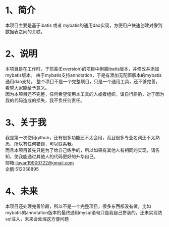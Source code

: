 # 1、简介
本项目主要是基于ibatis 或者 mybatis的通用dao实现，方便用户快速创建对像到数据表之间的关联。
# 2、说明
本项目是在工作时，于前辈(Exversion)的项目中剥离ibatis版本，并修改并添加mybatis版本。      由于mybatis支持annotation，于是有添加无配置版本的mybatis通用dao支持。
整个项目不是一个完整项目，只是一个通用工具，还不够完善，希望大家能给予意义。  
因为本项目还不完整，任何希望使用本工具的人或者组织，请自行斟酌，对于因为我的代码造成的损失，我不负任何责任。
# 3、关于我
我是第一次使用github，还有很多功能还不太会用，而且很多专业名词还不太熟悉，所以有任何错误，可以联系我。  
而且本项目首先只是为了给自己练手的，所以如果有其他人有相同的实现，请告知，使我能通过其他人的代码更好的升华自己。  
邮箱:ilayan19900722@gmail.com    
企鹅:512058895  

# 4、未来
本项目还处理完善阶段，所以不是一个完整项目，很多东西都没有做，比如mybatis的annotation版本的最终通用mysql语句只是我自己拼装的，还未实现防sql注入，未来会处理这方便问题
